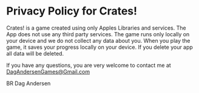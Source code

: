 # Privacy Policy for Crates!

Crates! is a game created using only Apples Libraries and services. The App does not use any third party services.
The game runs only locally on your device and we do not collect any data about you.
When you play the game, it saves your progress locally on your device. If you delete your app all data will be deleted.

If you have any questions, you are very welcome to contact me at DagAndersenGames@Gmail.com

BR 
Dag Andersen
